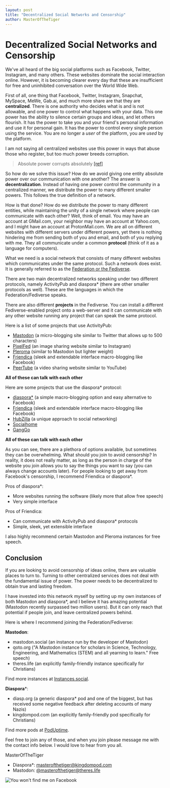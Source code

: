 ```yaml
---
layout: post
title: "Decentralized Social Networks and Censorship"
author: MasterOfTheTiger
---
```



# Decentralized Social Networks and Censorship

We've all heard of the big social platforms such as Facebook, Twitter, Instagram, and many others. These websites dominate the social interaction online. However, it is becoming clearer every day that these are insufficient for free and uninhibited conversation over the World Wide Web.


First of all, one thing that Facebook, Twitter, Instagram, Snapchat, MySpace, MeWe, Gab.ai, and much more share are that they are **centralized**. There is one authority who decides what is and is not allowable, and one power to control what happens with your data. This one power has the ability to silence certain groups and ideas, and let others flourish. It has the power to take you and your friend's personal information and use it for personal gain. It has the power to control every single person using the service. You are no longer a *user* of the platform, you are *used* by the platform.

I am not saying all centralized websites use this power in ways that abuse those who register, but too much power breeds corruption.

> Absolute power corrupts absolutely [[ref]](https://www.phrases.org.uk/meanings/absolute-power-corrupts-absolutely.html)

So how do we solve this issue? How do we avoid giving one entity absolute power over our communication with one another? The answer is **decentralization**. Instead of having one power control the community in a centralized manner, we distribute the power to many different smaller powers. This follows the true definition of a network.

How is that done? How do we distribute the power to many different entities, while maintaining the unity of a single network where people can communicate with each other? Well, think of email. You may have an account at GMail.com, your neighbor may have an account at Yahoo.com, and I might have an account at ProtonMail.com. We are all on different websites with different servers under different powers, yet there is nothing hindering me from sending both of you and email, and both of you replying with me. They all communicate under a common **protocol** (think of it as a language for computers).

What we need is a social network that consists of many different websites which communicates under the same protocol. Such a network does exist. It is generally referred to as the [Federation or the Fediverse](https://the-federation.info/).

There are two main decentralized networks speaking under two different protocols, namely ActivityPub and diaspora* (there are other smaller protocols as well). These are the languages in which the Federation/Fediverse speaks.

There are also different **projects** in the Fediverse. You can install a different Fediverse-enabled project onto a web-server and it can communicate with any other website running any project that can speak the same protocol.

Here is a list of some projects that use ActivityPub:
- [Mastodon](https://joinmastodon.org) (a micro-blogging site similar to Twitter that allows up to 500 characters)
- [PixelFed](https://pixelfed.org/) (an image sharing website similar to Instagram)
- [Pleroma](https://pleroma.social/) (similar to Mastodon but lighter weight)
- [Friendica](https://friendi.ca) (sleek and extendable interface macro-blogging like Facebook)
- [PeerTube](https://joinpeertube.org/) (a video sharing website similar to YouTube)

**All of these can talk with each other**

Here are some projects that use the diaspora* protocol:
- [diaspora*](joindiaspora.org) (a simple macro-blogging option and easy alternative to Facebook)
- [Friendica](https://friendi.ca) (sleek and extendable interface macro-blogging like Facebook)
- [HubZilla](https://hubzilla.org/) (a unique approach to social networking)
- [Socialhome](https://socialhome.network/)
- [GangGo](https://ganggo.github.io/)

**All of these can talk with each other**

As you can see, there are a plethora of options available, but sometimes they can be overwhelming. What should you join to avoid censorship? In reality, it does not really matter, as long as the person in charge of the website you join allows you to say the things you want to say (you can always change accounts later). For people looking to get away from Facebook's censorship, I recommend Friendica or diaspora*.

Pros of diaspora*:
- More websites running the software (likely more that allow free speech)
- Very simple interface

Pros of Friendica:
- Can communicate with ActivityPub and diaspora* protocols
- Simple, sleek, yet extensible interface

I also highly recommend certain Mastodon and Pleroma instances for free speech.

## Conclusion

If you are looking to avoid censorship of ideas online, there are valuable places to turn to. Turning to other centralized services does not deal with the fundamental issue of power. The power needs to be decentralized to obtain true and lasting freedom.

I have invested into this network myself by setting up my own instances of both Mastodon and diaspora*, and I believe it has amazing potential (Mastodon recently surpassed two million users). But it can only reach that potential if people join, and leave centralized powers behind.

Here is where I recommend joining the Federation/Fediverse:

**Mastodon**:
- mastodon.social (an instance run by the developer of Mastodon)
- qoto.org ("A Mastodon instance for scholars in Science, Technology, Engineering, and Mathematics (STEM) and all yearning to learn." Free speech)
- theres.life (an explicitly family-friendly instance specifically for Christians)

Find more instances at [Instances.social](https://instances.social).

**Diaspora***:
- diasp.org (a generic diaspora* pod and one of the biggest, but has received some negative feedback after deleting accounts of many Nazis)
- kingdompod.com (an explicitly family-friendly pod specifically for Christians)

Find more pods at [PodUptime](https://podupti.me).

Feel free to join any of those, and when you join please message me with the contact info below. I would love to hear from you all.

MasterOfTheTiger
- Diaspora*: [masterofthetiger@kingdompod.com](https://kingdompod.com/u/masterofthetiger)
- Mastodon: [@masterofthetiger@theres.life](https://theres.life/@masterofthetiger)

![You won't find me on Facebook](https://static.fsf.org/nosvn/no-facebook-me.png "And you will never find me there either")
